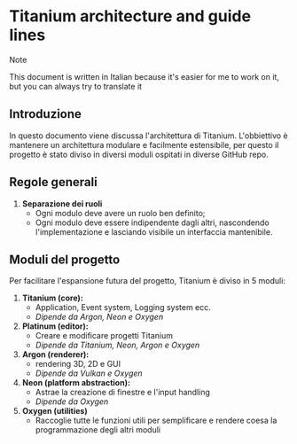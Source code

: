 # Titanium architecture and guide lines

> [!NOTE]
> This document is written in Italian because it's easier for me to work on it, but you can always try to translate it

## Introduzione

In questo documento viene discussa l'architettura di Titanium. L'obbiettivo è mantenere un architettura modulare e facilmente estensibile, per questo il progetto è stato diviso in diversi moduli ospitati in diverse GitHub repo.

## Regole generali

1. **Separazione dei ruoli**
    - Ogni modulo deve avere un ruolo ben definito;
    - Ogni modulo deve essere indipendente dagli altri, nascondendo l'implementazione e lasciando visibile un interfaccia mantenibile.

## Moduli del progetto

Per facilitare l'espansione futura del progetto, Titanium è diviso in 5 moduli:

1. **Titanium (core):**
    - Application, Event system, Logging system ecc.
    - *Dipende da Argon, Neon e Oxygen*
2. **Platinum (editor):**
    - Creare e modificare progetti Titanium
    - *Dipende da Titanium, Neon, Argon e Oxygen*
3. **Argon (renderer):**
    - rendering 3D, 2D e GUI
    - *Dipende da Vulkan e Oxygen*
4. **Neon (platform abstraction):**
    - Astrae la creazione di finestre e l'input handling
    - *Dipende da Oxygen*
5. **Oxygen (utilities)**
    - Raccoglie tutte le funzioni utili per semplificare e rendere coesa la programmazione degli altri moduli
